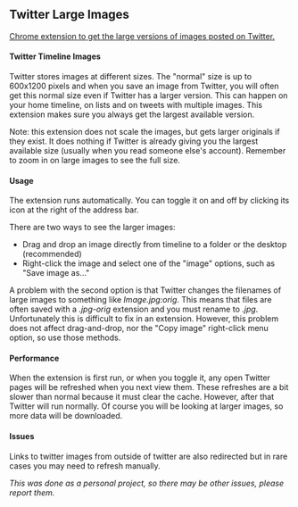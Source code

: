 ## Twitter Large Images
[Chrome extension to get the large versions of images posted on Twitter.](https://chrome.google.com/webstore/detail/twitter-large-images/jajkeadlaiibpkpnnihopfalndpfioag?hl=en)


#### Twitter Timeline Images
Twitter stores images at different sizes. The "normal" size is up to 600x1200 pixels and
when you save an image from Twitter, you will often get this normal size even if Twitter
has a larger version. This can happen on your home timeline, on lists and on tweets with
multiple images. This extension makes sure you always get the largest available version.

Note: this extension does not scale the images, but gets larger originals if they exist.
It does nothing if Twitter is already giving you the largest available size (usually when
you read someone else's account). Remember to zoom in on large images to see the full size.

#### Usage
The extension runs automatically. You can toggle it on and off by clicking its icon at the
right of the address bar.

There are two ways to see the larger images:
* Drag and drop an image directly from timeline to a folder or the desktop (recommended)
* Right-click the image and select one of the "image" options, such as "Save image as..."

A problem with the second option is that Twitter changes the filenames of large images to
something like *Image.jpg:orig*. This means that files are often saved with a
*.jpg-orig* extension and you must rename to *.jpg*. Unfortunately this is difficult
to fix in an extension.
However, this problem does not affect drag-and-drop, nor the "Copy image" right-click menu
option, so use those methods.

#### Performance
When the extension is first run, or when you toggle it, any open Twitter pages will be
refreshed when you next view them. These refreshes are a bit slower than normal because it
must clear the cache. However, after that Twitter will run normally. Of course you will be
looking at larger images, so more data will be downloaded.

#### Issues
Links to twitter images from outside of twitter are also redirected but in rare cases you
may need to refresh manually.

*This was done as a personal project, so there may be other issues, please report them.*

